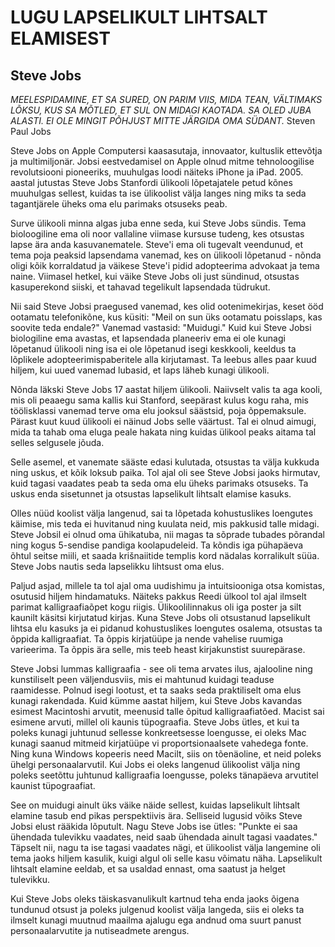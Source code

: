 # LUGU LAPSELIKULT LIHTSALT ELAMISEST
## Steve Jobs

_MEELESPIDAMINE, ET SA SURED, ON PARIM VIIS, MIDA TEAN, VÄLTIMAKS LÕKSU, KUS SA MÕTLED, ET SUL ON MIDAGI KAOTADA. SA OLED JUBA ALASTI. EI OLE MINGIT PÕHJUST MITTE JÄRGIDA OMA SÜDANT._ Steven Paul Jobs

Steve Jobs on Apple Computersi kaasasutaja, innovaator, kultuslik ettevõtja ja multimiljonär. Jobsi eestvedamisel on Apple olnud mitme tehnoloogilise revolutsiooni pioneeriks, muuhulgas loodi näiteks iPhone ja iPad. 2005. aastal jutustas Steve Jobs Stanfordi ülikooli lõpetajatele petud kõnes muuhulgas sellest, kuidas ta ise ülikoolist välja langes ning miks ta seda tagantjärele üheks oma elu parimaks otsuseks peab.

Surve ülikooli minna algas juba enne seda, kui Steve Jobs sündis. Tema bioloogiline ema oli noor vallaline viimase kursuse tudeng, kes otsustas lapse ära anda kasuvanematele. Steve'i ema oli tugevalt veendunud, et tema poja peaksid lapsendama vanemad, kes on ülikooli lõpetanud - nõnda oligi kõik korraldatud ja väikese Steve'i pidid adopteerima advokaat ja tema naine. Viimasel hetkel, kui väike Steve Jobs oli just sündinud, otsustas kasuperekond siiski, et tahavad tegelikult lapsendada tüdrukut.

Nii said Steve Jobsi praegused vanemad, kes olid ootenimekirjas, keset ööd ootamatu telefonikõne, kus küsiti: "Meil on sun üks ootamatu poisslaps, kas soovite teda endale?" Vanemad vastasid: "Muidugi." Kuid kui Steve Jobsi biologiline ema avastas, et lapsendada planeeriv ema ei ole kunagi lõpetanud ülikooli ning isa ei ole lõpetanud isegi keskkooli, keeldus ta lõplikele adopteerimispaberitele alla kirjutamast. Ta leebus alles paar kuud hiljem, kui uued vanemad lubasid, et laps läheb kunagi ülikooli.

Nõnda läkski Steve Jobs 17 aastat hiljem ülikooli. Naiivselt valis ta aga kooli, mis oli peaaegu sama kallis kui Stanford, seepärast kulus kogu raha, mis töölisklassi vanemad terve oma elu jooksul säästsid, poja õppemaksule. Pärast kuut kuud ülikooli ei näinud Jobs selle väärtust. Tal ei olnud aimugi, mida ta tahab oma eluga peale hakata ning kuidas ülikool peaks aitama tal selles selgusele jõuda.

Selle asemel, et vanemate sääste edasi kulutada, otsustas ta välja kukkuda ning uskus, et kõik loksub paika. Tol ajal oli see Steve Jobsi jaoks hirmutav, kuid tagasi vaadates peab ta seda oma elu üheks parimaks otsuseks. Ta uskus enda sisetunnet ja otsustas lapselikult lihtsalt elamise kasuks.

Olles nüüd koolist välja langenud, sai ta lõpetada kohustuslikes loengutes käimise, mis teda ei huvitanud ning kuulata neid, mis pakkusid talle midagi. Steve Jobsil ei olnud oma ühikatuba, nii magas ta sõprade tubades põrandal ning kogus 5-sendise pandiga koolapudeleid. Ta kõndis iga pühapäeva õhtul seitse miili, et saada krišnaiitide templis kord nädalas korralikult süüa. Steve Jobs nautis seda lapselikku lihtsust oma elus.

Paljud asjad, millele ta tol ajal oma uudishimu ja intuitsiooniga otsa komistas, osutusid hiljem hindamatuks. Näiteks pakkus Reedi ülkool tol ajal ilmselt parimat kalligraafiaõpet kogu riigis. Ülikoolilinnakus oli iga poster ja silt kaunilt käsitsi kirjutatud kirjas. Kuna Steve Jobs oli otsustanud lapselikult lihtsa elu kasuks ja ei pidanud kohustuslikes loengutes osalema, otsustas ta õppida kalligraafiat. Ta õppis kirjatüüpe ja nende vahelise ruumiga varieerima. Ta õppis ära selle, mis teeb heast kirjakunstist suurepärase.

Steve Jobsi lummas kalligraafia - see oli tema arvates ilus, ajalooline ning kunstiliselt peen väljendusviis, mis ei mahtunud kuidagi teaduse raamidesse. Polnud isegi lootust, et ta saaks seda praktiliselt oma elus kunagi rakendada. Kuid kümme aastat hiljem, kui Steve Jobs kavandas esimest Macintoshi arvutit, meenusid talle õpitud kalligraafiatõed. Macist sai esimene arvuti, millel oli kaunis tüpograafia. Steve Jobs ütles, et kui ta poleks kunagi juhtunud sellesse konkreetsesse loengusse, ei oleks Mac kunagi saanud mitmeid kirjatüüpe vi proportsionaalsete vahedega fonte. Ning kuna Windows kopeeris need Macilt, siis on tõenäoline, et neid poleks ühelgi personaalarvutil. Kui Jobs ei oleks langenud ülikoolist välja ning poleks seetõttu juhtunud kalligraafia loengusse, poleks tänapäeva arvutitel kaunist tüpograafiat.

See on muidugi ainult üks väike näide sellest, kuidas lapselikult lihtsalt elamine tasub end pikas perspektiivis ära. Selliseid lugusid võiks Steve Jobsi elust rääkida lõputult. Nagu Steve Jobs ise ütles: "Punkte ei saa ühendada tulevikku vaadates, neid saab ühendada ainult tagasi vaadates." Täpselt nii, nagu ta ise tagasi vaadates nägi, et ülikoolist välja langemine oli tema jaoks hiljem kasulik, kuigi algul oli selle kasu võimatu näha. Lapselikult lihtsalt elamine eeldab, et sa usaldad ennast, oma saatust ja helget tulevikku.

Kui Steve Jobs oleks täiskasvanulikult kartnud teha enda jaoks õigena tundunud otsust ja poleks julgenud koolist välja langeda, siis ei oleks ta ilmselt kunagi muutnud maailma ajalugu ega andnud oma suurt panust personaalarvutite ja nutiseadmete arengus.
